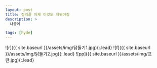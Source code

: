 ```yaml
---
layout: post
title: 정리끝 이제 이것도 지워야징
description: >
  나중에

tags: [hyde]
---
```

![r]({{ site.baseurl }}/assets/img/닭둘기1.jpg){:.lead}
![f]({{ site.baseurl }}/assets/img/닭둘기2.jpg){:.lead}
![pp]({{ site.baseurl }}/assets/img/프란.jpg){:.lead}
